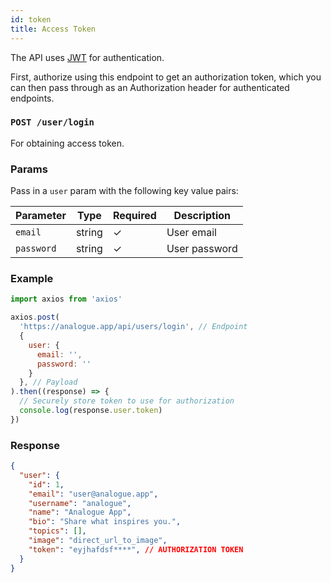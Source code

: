 ```yaml
---
id: token
title: Access Token
---
```


The API uses [JWT](https://jwt.io/introduction/) for authentication.

First, authorize using this endpoint to get an authorization token, which you can then pass through as an Authorization header for authenticated endpoints.

### `POST /user/login`

For obtaining access token.

### Params

Pass in a `user` param with the following key value pairs:

Parameter | Type | Required | Description
--------- | ---- | -------- | -----------
`email` | string | ✓ | User email
`password` | string | ✓ | User password

### Example

```javascript
import axios from 'axios'

axios.post(
  'https://analogue.app/api/users/login', // Endpoint
  {
    user: {
      email: '',
      password: ''
    }
  }, // Payload
).then((response) => {
  // Securely store token to use for authorization
  console.log(response.user.token)
})
```

### Response

```json
{
  "user": {
    "id": 1,
    "email": "user@analogue.app",
    "username": "analogue",
    "name": "Analogue App",
    "bio": "Share what inspires you.",
    "topics": [],
    "image": "direct_url_to_image",
    "token": "eyjhafdsf****", // AUTHORIZATION TOKEN
  }
}
```
